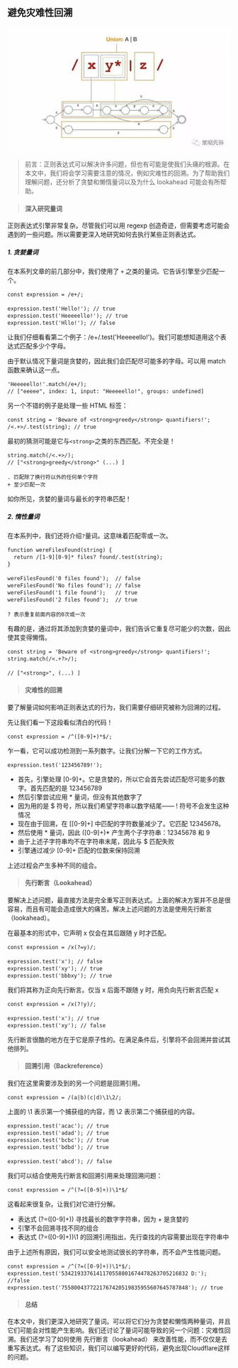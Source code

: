 ## 避免灾难性回溯

![image](https://github.com/zhangh-design/js-documents/raw/master/%E5%89%8D%E7%AB%AF%E7%9A%84%E6%AD%A3%E5%88%99%E8%A1%A8%E8%BE%BE%E5%BC%8F/4%20-%20%E9%81%BF%E5%85%8D%E7%81%BE%E9%9A%BE%E6%80%A7%E5%9B%9E%E6%BA%AF/1.jpg)

> 前言：正则表达式可以解决许多问题，但也有可能是使我们头痛的根源。在本文中，我们将会学习需要注意的情况，例如灾难性的回溯。为了帮助我们理解问题，还分析了贪婪和懒惰量词以及为什么 lookahead 可能会有所帮助。


> #### 深入研究量词

正则表达式引擎非常复杂。尽管我们可以用 regexp 创造奇迹，但需要考虑可能会遇到的一些问题。所以需要更深入地研究如何去执行某些正则表达式。

##### 1. 贪婪量词

在本系列文章的前几部分中，我们使用了 `+` 之类的量词。它告诉引擎至少匹配一个。

```
const expression = /e+/;

expression.test('Hello!'); // true
expression.test('Heeeeello!'); // true
expression.test('Hllo!'); // false
```
让我们仔细看看第二个例子：/e+/.test('Heeeeello!')。我们可能想知道用这个表达式匹配多少个字母。

由于默认情况下量词是贪婪的，因此我们会匹配尽可能多的字母。可以用 match函数来确认这一点。

```
'Heeeeello!'.match(/e+/);
// ["eeeee", index: 1, input: "Heeeeello!", groups: undefined]
```

另一个不错的例子是处理一些 HTML 标签：

```
const string = 'Beware of <strong>greedy</strong> quantifiers!';
/<.+>/.test(string); // true
```

最初的猜测可能是它与`<strong>`之类的东西匹配。不完全是！

```
string.match(/<.+>/);
// ["<strong>greedy</strong>" (...) ]

. 匹配除了换行符以外的任何单个字符
+ 至少匹配一次
```

如你所见，贪婪的量词与最长的字符串匹配！


##### 2. 惰性量词

在本系列中，我们还将介绍`?`量词。这意味着匹配零或一次。


```
function wereFilesFound(string) {
  return /[1-9][0-9]* files? found/.test(string);
}

wereFilesFound('0 files found');  // false
wereFilesFound('No files found'); // false
wereFilesFound('1 file found');   // true
wereFilesFound('2 files found');  // true

? 表示重复前面内容的0次或一次
```

有趣的是，通过将其添加到贪婪的量词中，我们告诉它重复尽可能少的次数，因此使其变得懒惰。

```
const string = 'Beware of <strong>greedy</strong> quantifiers!';
string.match(/<.+?>/);

// ["<strong>", (...) ]
```




> #### 灾难性的回溯

要了解量词如何影响正则表达式的行为，我们需要仔细研究被称为回溯的过程。

先让我们看一下这段看似清白的代码！

```
const expression = /^([0-9]+)*$/;
```
乍一看，它可以成功检测到一系列数字。让我们分解一下它的工作方式。

```
expression.test('123456789!');
```
- 首先，引擎处理 [0-9]+。它是贪婪的，所以它会首先尝试匹配尽可能多的数字。首先匹配的是 123456789
- 然后引擎尝试应用 * 量词，但没有其他数字了
- 因为用的是 $ 符号，所以我们希望字符串以数字结尾—— ! 符号不会发生这种情况
- 现在由于回溯，在 [[0-9]+] 中匹配的字符数量减少了。它匹配 12345678。
- 然后使用 * 量词，因此  ([0-9]+)*  产生两个子字符串：12345678 和 9
- 由于上述子字符串均不在字符串末尾，因此与 $ 匹配失败
- 引擎通过减少 [0-9]+ 匹配的位数来保持回溯

上述过程会产生多种不同的组合。

> #### 先行断言（Lookahead）

要解决上述问题，最直接方法是完全重写正则表达式。上面的解决方案并不总是很容易，而且有可能会造成很大的痛苦。解决上述问题的方法是使用先行断言（lookahead）。

在最基本的形式中，它声明 x 仅会在其后跟随 y 时才匹配。

```
const expression = /x(?=y)/;

expression.test('x'); // false
expression.test('xy'); // true
expression.test('bbbxy'); // true
```

我们将其称为正向先行断言。仅当 x 后面不跟随 y 时，用负向先行断言匹配 x

```
const expression = /x(?!y)/;

expression.test('x'); // true
expression.test('xy'); // false
```
先行断言很酷的地方在于它是原子性的。在满足条件后，引擎将不会回溯并尝试其他排列。


> #### 回溯引用（Backreference）

我们在这里需要涉及到的另一个问题是回溯引用。

```
const expression = /(a|b)(c|d)\1\2/;
```
上面的 \1 表示第一个捕获组的内容，而 \2 表示第二个捕获组的内容。

```
expression.test('acac'); // true
expression.test('adad'); // true
expression.test('bcbc'); // true
expression.test('bdbd'); // true

expression.test('abcd'); // false
```
我们可以结合使用先行断言和回溯引用来处理回溯问题：

```
const expression = /^(?=([0-9]+))\1*$/
```

这看起来很复杂。让我们对它进行分解。
- 表达式 (?=([0-9]+)) 寻找最长的数字字符串，因为 + 是贪婪的
- 引擎不会回溯寻找不同的组合
- 表达式 (?=([0-9]+))\1  的回溯引用指出，先行查找的内容需要出现在字符串中


由于上述所有原因，我们可以安全地测试很长的字符串，而不会产生性能问题。

```
const expression = /^(?=([0-9]+))\1*$/;
expression.test('5342193376141170558801674478263705216832 D:'); //false
expression.test('7558004377221767420519835955607645787848'); // true
```

> #### 总结

在本文中，我们更深入地研究了量词。可以将它们分为贪婪和懒惰两种量词，并且它们可能会对性能产生影响。我们还讨论了量词可能导致的另一个问题：灾难性回溯。我们还学习了如何使用 先行断言（lookahead） 来改善性能，而不仅仅是去重写表达式。有了这些知识，我们可以编写更好的代码，避免出现Cloudflare这样的问题。
